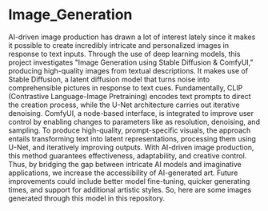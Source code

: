# Image_Generation
AI-driven image production has drawn a lot of interest lately since it makes it possible to create incredibly intricate and personalized images in response to text inputs. Through the use of deep learning models, this project investigates "Image Generation using Stable Diffusion &amp; ComfyUI," producing high-quality images from textual descriptions.
It makes use of Stable Diffusion, a latent diffusion model that turns noise into comprehensible pictures in response to text cues. Fundamentally, CLIP (Contrastive Language-Image Pretraining) encodes text prompts to direct the creation process, while the U-Net architecture carries out iterative denoising. ComfyUI, a node-based interface, is integrated to improve user control by enabling changes to parameters like as resolution, denoising, and sampling. To produce high-quality, prompt-specific visuals, the approach entails transforming text into latent representations, processing them using U-Net, and iteratively improving outputs. With AI-driven image production, this method guarantees effectiveness, adaptability, and creative control. 
Thus, by bridging the gap between intricate AI models and imaginative applications, we increase the accessibility of AI-generated art. Future improvements could include better model fine-tuning, quicker generating times, and support for additional artistic styles.
So, here are some images generated through this model in this repository.
